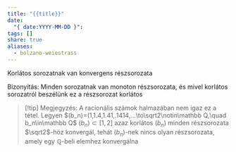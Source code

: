 ```yaml
---
title: "{{title}}"
date:
  "{ date:YYYY-MM-DD }":
tags: []
share: true
aliases:
  - bolzano-weiestrass
---
```

Korlátos sorozatnak van konvergens részsorozata

Bizonyítás:
Minden sorozatnak van monoton részsorozata, és mivel korlátos sorozatról beszélünk ez a részsorozat korlátos

>[!tip] Megjegyzés:
A racionális számok halmazában nem igaz ez a tétel. Legyen $(b_n)=(1,1.4,1.41,.1414,...\to\sqrt2\notin\mathbb Q,\quad b_n\in\mathbb Q$
$(b_n)\subset[1,2]$ azaz korlátos
$(b_n)$ minden részsorozata $\sqrt2$-höz konvergál, tehát $(b_n)$-nek nincs olyan részsorozata, amely egy $\mathbb Q$-beli elemhez konvergálna

